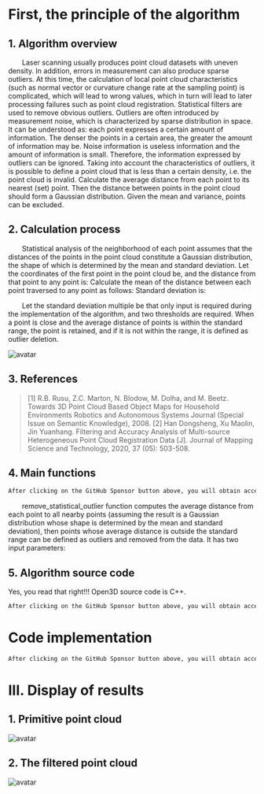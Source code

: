 #  First, the principle of the algorithm 

##  1. Algorithm overview 

   Laser scanning usually produces point cloud datasets with uneven density. In addition, errors in measurement can also produce sparse outliers. At this time, the calculation of local point cloud characteristics (such as normal vector or curvature change rate at the sampling point) is complicated, which will lead to wrong values, which in turn will lead to later processing failures such as point cloud registration. Statistical filters are used to remove obvious outliers. Outliers are often introduced by measurement noise, which is characterized by sparse distribution in space. It can be understood as: each point expresses a certain amount of information. The denser the points in a certain area, the greater the amount of information may be. Noise information is useless information and the amount of information is small. Therefore, the information expressed by outliers can be ignored. Taking into account the characteristics of outliers, it is possible to define a point cloud that is less than a certain density, i.e. the point cloud is invalid. Calculate the average distance from each point to its nearest (set) point. Then the distance between points in the point cloud should form a Gaussian distribution. Given the mean and variance, points can be excluded. 

##  2. Calculation process 

   Statistical analysis of the neighborhood of each point assumes that the distances of the points in the point cloud constitute a Gaussian distribution, the shape of which is determined by the mean and standard deviation. Let the coordinates of the first point in the point cloud be, and the distance from that point to any point is: Calculate the mean of the distance between each point traversed to any point as follows: Standard deviation is:  

   Let the standard deviation multiple be that only input is required during the implementation of the algorithm, and two thresholds are required. When a point is close and the average distance of points is within the standard range, the point is retained, and if it is not within the range, it is defined as outlier deletion. 

 ![avatar]( 88e401e5602d43d19f3c796dfea6043d.png) 

##  3. References 

>  [1] R.B. Rusu, Z.C. Marton, N. Blodow, M. Dolha, and M. Beetz. Towards 3D Point Cloud Based Object Maps for Household Environments Robotics and Autonomous Systems Journal (Special Issue on Semantic Knowledge), 2008. [2] Han Dongsheng, Xu Maolin, Jin Yuanhang. Filtering and Accuracy Analysis of Multi-source Heterogeneous Point Cloud Registration Data [J]. Journal of Mapping Science and Technology, 2020, 37 (05): 503-508. 

##  4. Main functions 

  ```python  
After clicking on the GitHub Sponsor button above, you will obtain access permissions to my private code repository ( https://github.com/slowlon/my_code_bar ) to view this blog code. By searching the code number of this blog, you can find the code you need, code number is: 2024020309574419546
  ```  
   remove_statistical_outlier function computes the average distance from each point to all nearby points (assuming the result is a Gaussian distribution whose shape is determined by the mean and standard deviation), then points whose average distance is outside the standard range can be defined as outliers and removed from the data. It has two input parameters: 

##  5. Algorithm source code 

 Yes, you read that right!!! Open3D source code is C++. 

  ```python  
After clicking on the GitHub Sponsor button above, you will obtain access permissions to my private code repository ( https://github.com/slowlon/my_code_bar ) to view this blog code. By searching the code number of this blog, you can find the code you need, code number is: 2024020309574419546
  ```  
#  Code implementation 

  ```python  
After clicking on the GitHub Sponsor button above, you will obtain access permissions to my private code repository ( https://github.com/slowlon/my_code_bar ) to view this blog code. By searching the code number of this blog, you can find the code you need, code number is: 2024020309574419546
  ```  
#  III. Display of results 

##  1. Primitive point cloud 

 ![avatar]( 20210227102738623.png) 

##  2. The filtered point cloud 

 ![avatar]( 20210227102731150.png) 

